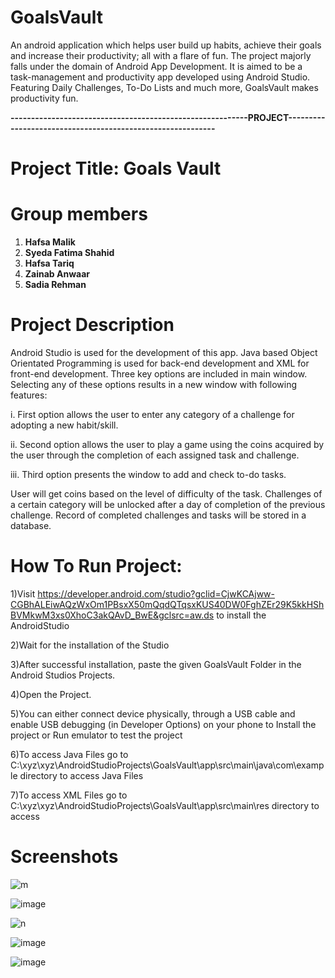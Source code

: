 # GoalsVault

An android application which helps user build up habits, achieve their goals and increase their productivity; all with a flare of fun. The project majorly falls under the domain of Android App Development. It is aimed to be a task-management and productivity app developed using Android Studio. Featuring Daily Challenges, To-Do Lists and much more, GoalsVault makes productivity fun. 

**----------------------------------------------------------PROJECT-----------------------------------------------------------**
 
# **Project Title: Goals Vault**


# **Group members**
  1) **Hafsa Malik**
  2) **Syeda Fatima Shahid**
  3) **Hafsa Tariq**
  4) **Zainab Anwaar**
  5) **Sadia Rehman**


# **Project Description**
Android Studio is used for the development of this app. Java based Object Orientated Programming is used for back-end development and XML for front-end development. Three key options are included in main window. Selecting any of these options results in a new window with following features:

i.	First option allows the user to enter any category of a challenge for adopting a new habit/skill.

ii.	Second option allows the user to play a game using the coins acquired by the user through the completion of each assigned task and challenge. 

iii.	Third option presents the window to add and check to-do tasks.

User will get coins based on the level of difficulty of the task. Challenges of a certain category will be unlocked after a day of completion of the previous challenge. Record of completed challenges and tasks will be stored in a database.


# **How To Run Project:**

1)Visit 
https://developer.android.com/studio?gclid=CjwKCAjww-CGBhALEiwAQzWxOm1PBsxX50mQqdQTqsxKUS40DW0FghZEr29K5kkHShBVMkwM3xs0XhoC3akQAvD_BwE&gclsrc=aw.ds
to install the AndroidStudio

2)Wait for the installation of the Studio

3)After successful installation, paste the given GoalsVault Folder in the Android Studios Projects.

4)Open the Project. 

5)You can either connect device physically, through a USB cable and enable USB debugging (in Developer Options) on your phone to Install the project or Run emulator to test the project 

6)To access Java Files go to C:\xyz\xyz\AndroidStudioProjects\GoalsVault\app\src\main\java\com\example directory to access Java Files

7)To access XML Files go to C:\xyz\xyz\AndroidStudioProjects\GoalsVault\app\src\main\res directory to access 


# **Screenshots**
![m](https://user-images.githubusercontent.com/76608263/148930720-3f4cce75-0303-40ab-9743-1869493e77a6.png)

![image](https://user-images.githubusercontent.com/76608263/148929225-8408d292-799b-41d5-adca-ec17729ab737.png)

![n](https://user-images.githubusercontent.com/76608263/148930677-80d0c864-9773-4a36-b18e-e441d82ce3a6.png)

![image](https://user-images.githubusercontent.com/76608263/148930517-ace9ad72-af08-41f1-a977-4a53191e4aa7.png)

![image](https://user-images.githubusercontent.com/76608263/148931674-e169332a-82cc-4eec-a479-727ff7705441.png)





